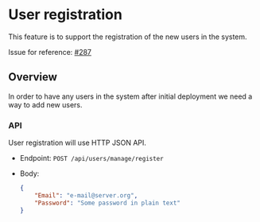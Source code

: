 # User registration

This feature is to support the registration of the new users in the system.

Issue for reference: [#287](https://github.com/gritcsenko/HomeInventory/issues/287)

## Overview

In order to have any users in the system after initial deployment we need a way to add new users.

### API

User registration will use HTTP JSON API.

- Endpoint: `POST /api/users/manage/register`
- Body:

    ```json
    {
        "Email": "e-mail@server.org",
        "Password": "Some password in plain text"
    }
    ```
